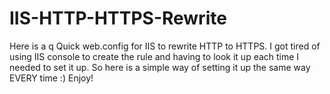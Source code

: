# IIS-HTTP-HTTPS-Rewrite
Here is a q Quick web.config for IIS to rewrite HTTP to HTTPS.
I got tired of using IIS console to create the rule and having to look it up each time I needed to set it up. 
So here is a simple way of setting it up the same way EVERY time :)
Enjoy!
